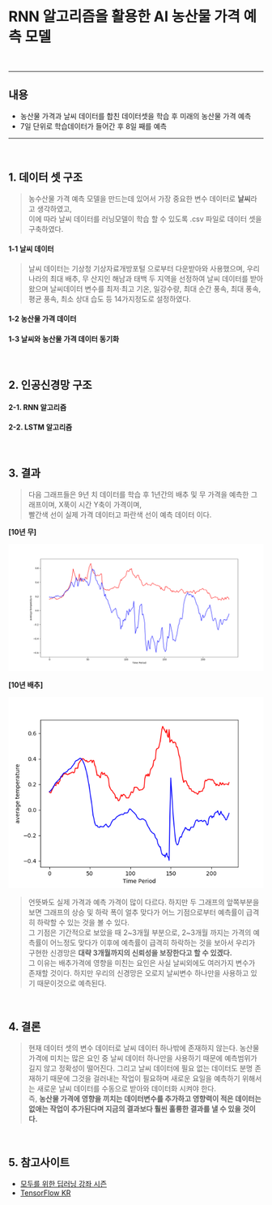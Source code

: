 # RNN 알고리즘을 활용한 AI 농산물 가격 예측 모델 

<br>

<hr>

## 내용 
- 농산물 가격과 날씨 데이터를 합친 데이터셋을 학습 후 미래의 농산물 가격 예측 
- 7일 단위로 학습데이터가 들어간 후 8일 째를 예측 

<hr>

<br>

## 1. 데이터 셋 구조 
> 농수산물 가격 예측 모델을 만드는데 있어서 가장 중요한 변수 데이터로 **날씨**라고 생각하였고, <br>
> 이에 따라 날씨 데이터를 러닝모델이 학습 할 수 있도록 .csv 파일로 데이터 셋을 구축하였다. 

#### 1-1 날씨 데이터 
> 날씨 데이터는 기상청 기상자료개방포털 으로부터 다운받아와 사용했으며, 우리나라의 최대 배추, 무 산지인 해남과 태백 두 지역을 선정하여 날씨 데이터를 받아왔으며 날씨데이터 변수를 최저·최고 기온, 일강수량, 최대 순간 풍속, 최대 풍속, 평균 풍속, 최소 상대 습도 등 14가지정도로 설정하였다. 
#### 1-2 농산물 가격 데이터 
#### 1-3 날씨와 농산물 가격 데이터 동기화 
 
 <br> 

 ## 2. 인공신경망 구조 
 #### 2-1. RNN 알고리즘
 #### 2-2. LSTM 알고리즘 

 <br> 

 ## 3. 결과 
> 다음 그래프들은 9년 치 데이터를 학습 후 1년간의 배추 및 무 가격을 예측한 그래프이며, X푹이 시간 Y축이 가격이며, <br>
> 빨간색 선이 실제 가격 데이터고 파란색 선이 예측 데이터 이다. 

**[10년 무]**

![](Result/10년(무).png)

**[10년 배추]**

![](Result/10년(배추).png)

> 언뜻봐도 실제 가격과 예측 가격이 많이 다르다. 하지만 두 그래프의 앞쪽부분을 보면 그래프의 상승 및 하락 폭이 얼추 맞다가 어느 기점으로부터 예측률이 급격히 하락할 수 있는 것을 볼 수 있다. <br>
> 그 기점은 기간적으로 보았을 때 2~3개월 부분으로, 2~3개월 까지는 가격의 예측률이 어느정도 맞다가 이후에 예측률이 급격히 하락하는 것을 보아서 우리가 구현한 신경망은 **대략 3개월까지의 신뢰성을 보장한다고 할 수 있겠다.** <br> 
> 그 이유는 배추가격에 영향을 미친는 요인은 사실 날씨외에도 여러가지 변수가 존재할 것이다. 하지만 우리의 신경망은 오로지 날씨변수 하나만을 사용하고 있기 때문이것으로 예측된다. <br> 

<br>

## 4. 결론
> 현재 데이터 셋의 변수 데이터로 날씨 데이터 하나밖에 존재하지 않는다. 농산물 가격에 미치는 많은 요인 중 날씨 데이터 하나만을 사용하기 때문에 예측범위가 길지 않고 정확성이 떨어진다. 그리고 날씨 데이터에 필요 없는 데이터도 분명 존재하기 때문에 그것을 걸러내는 작업이 필요하며 새로운 요일을 예측하기 위해서는 새로운 날씨 데이터를 수동으로 받아와 데이터화 시켜야 한다. <br>
> 즉, **농산물 가격에 영향을 끼치는 데이터변수를 추가하고 영향력이 적은 데이터는 없애는 작업이 추가된다며 지금의 결과보다 훨씬 훌륭한 결과를 낼 수 있을 것이다.**

<br>

## 5. 참고사이트 
- [모두를 위한 딥러닝 강좌 시즌]
- [TensorFlow KR]



[모두를 위한 딥러닝 강좌 시즌]:https://www.youtube.com/watch?v=BS6O0zOGX4E&list=PLlMkM4tgfjnLSOjrEJN31gZATbcj_MpUm
[TensorFlow KR]:https://www.facebook.com/groups/TensorFlowKR/
